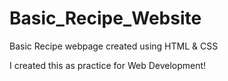 # Basic_Recipe_Website
Basic Recipe webpage created using HTML &amp; CSS

I created this as practice for Web Development!

